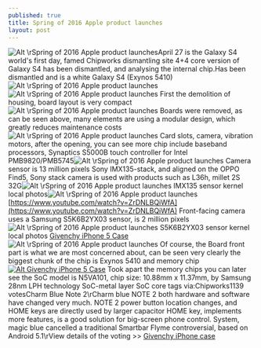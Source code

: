 ```yaml
---
published: true
title: Spring of 2016 Apple product launches
layout: post
---
```

![Alt \rSpring of 2016 Apple product launches](https://c2.staticflickr.com/2/1490/25331297134_6c081d0c8a_b.jpg)April 27 is the Galaxy S4 world\'s first day, famed Chipworks dismantling site 4+4 core version of Galaxy S4 has been dismantled, and analysing the internal chip.Has been dismantled and is a white Galaxy S4 (Exynos 5410)![Alt \rSpring of 2016 Apple product launches](https://c2.staticflickr.com/2/1710/25938101046_f5efbbc4e4_b.jpg)![Alt \rSpring of 2016 Apple product launches](https://c2.staticflickr.com/2/1566/25869056721_8bcb4def0c_b.jpg) First the demolition of housing, board layout is very compact![Alt \rSpring of 2016 Apple product launches](https://c2.staticflickr.com/2/1545/25663439780_7463812d77_b.jpg) Boards were removed, as can be seen above, many elements are using a modular design, which greatly reduces maintenance costs![Alt \rSpring of 2016 Apple product launches](https://c2.staticflickr.com/2/1608/25938129806_4d928a1bab_b.jpg) Card slots, camera, vibration motors, after the opening, you can see more chip include baseband processors, Synaptics S5000B touch controller for Intel PMB9820/PMB5745![Alt \rSpring of 2016 Apple product launches](https://c2.staticflickr.com/2/1519/25869082691_84edcd1559_b.jpg) Camera sensor is 13 million pixels Sony IMX135-stack, and aligned on the OPPO Find5, Sony stack camera is used with products such as L36h, millet 2S 32G![Alt \rSpring of 2016 Apple product launches](https://c2.staticflickr.com/2/1513/25938151176_b337a3abd5_b.jpg) IMX135 sensor kernel local photos![Alt \rSpring of 2016 Apple product launches](https://c2.staticflickr.com/2/1651/25335342943_5a265a42fd_b.jpg)  [https://www.youtube.com/watch?v=ZrDNLBQiWfA](https://www.youtube.com/watch?v=ZrDNLBQiWfA) Front-facing camera uses a Samsung S5K6B2YX03 sensor, is 2 million pixels![Alt \rSpring of 2016 Apple product launches](https://c2.staticflickr.com/2/1679/25843278812_ba6e88354a_b.jpg) S5K6B2YX03 sensor kernel local photos [Givenchy iPhone 5 Case](http://www.nodcase.com/givenchy-iphone-5s-case-painting-dog-p-3725.html)![Alt \rSpring of 2016 Apple product launches](https://c2.staticflickr.com/2/1561/25938183936_178227779f_b.jpg) Of course, the Board front part is what we are most concerned about, can be seen very clearly the biggest chunk of the chip is Exynos 5410 and memory chip[![Alt Givenchy iPhone 5 Case](http://www.nodcase.com/images/large/iphone5/givenchy_iphone_case_ip5800_lrg.jpg)](http://www.nodcase.com/givenchy-iphone-5s-case-painting-dog-p-3725.html) Took apart the memory chips you can later see the SoC model is N5VA101, chip size: 10.88mm x 11.37mm, by Samsung 28nm LPH technology SoC-metal layer SoC core tags via:Chipworks1139 votesCharm Blue Note 2\rCharm blue NOTE 2 both hardware and software have changed very much. NOTE 2 power button location changes, and HOME keys are directly used by larger capacitor HOME key, implements more features, is a good solution for big-screen phone control. System, magic blue cancelled a traditional Smartbar Flyme controversial, based on Android 5.1\rView details of the voting >> [Givenchy iPhone case](https://marcjacobsfans.wordpress.com/2016/01/04/tencent-will-be-packaged-to-acquire-royal-literature-message-or-untrue/)